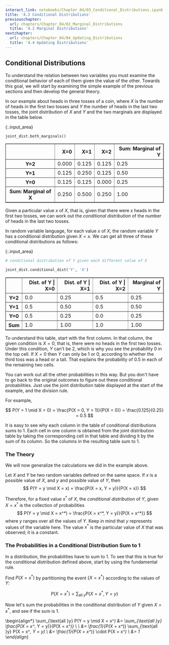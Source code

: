 ```yaml
---
interact_link: notebooks/Chapter_04/03_Conditional_Distributions.ipynb
title: '4.3 Conditional Distributions'
previouschapter:
  url: chapters/Chapter_04/02_Marginal_Distributions
  title: '4.2 Marginal Distributions'
nextchapter:
  url: chapters/Chapter_04/04_Updating_Distributions
  title: '4.4 Updating Distributions'
---
```


## Conditional Distributions ##

To understand the relation between two variables you must examine the conditional behavior of each of them given the value of the other. Towards this goal, we will start by examining the simple example of the previous sections and then develop the general theory.

In our example about heads in three tosses of a coin, where $X$ is the number of heads in the first two tosses and $Y$ the number of heads in the last two tosses, the joint distribution of $X$ and $Y$ and the two marginals are displayed in the table below.


{:.input_area}
```python
joint_dist.both_marginals()
```




<div markdown="0">
<div>
<style scoped>
    .dataframe tbody tr th:only-of-type {
        vertical-align: middle;
    }

    .dataframe tbody tr th {
        vertical-align: top;
    }

    .dataframe thead th {
        text-align: right;
    }
</style>
<table border="1" class="dataframe">
  <thead>
    <tr style="text-align: right;">
      <th></th>
      <th>X=0</th>
      <th>X=1</th>
      <th>X=2</th>
      <th>Sum: Marginal of Y</th>
    </tr>
  </thead>
  <tbody>
    <tr>
      <th>Y=2</th>
      <td>0.000</td>
      <td>0.125</td>
      <td>0.125</td>
      <td>0.25</td>
    </tr>
    <tr>
      <th>Y=1</th>
      <td>0.125</td>
      <td>0.250</td>
      <td>0.125</td>
      <td>0.50</td>
    </tr>
    <tr>
      <th>Y=0</th>
      <td>0.125</td>
      <td>0.125</td>
      <td>0.000</td>
      <td>0.25</td>
    </tr>
    <tr>
      <th>Sum: Marginal of X</th>
      <td>0.250</td>
      <td>0.500</td>
      <td>0.250</td>
      <td>1.00</td>
    </tr>
  </tbody>
</table>
</div>
</div>



Given a particular value $x$ of $X$, that is, given that there were $x$ heads in the first two tosses, we can work out the *conditional distribution* of the number of heads in the last two tosses.

In random variable language, for each value $x$ of $X$, the random variable $Y$ has a conditional distribution given $X = x$. We can get all three of these conditional distributions as follows:


{:.input_area}
```python
# conditional distribution of Y given each different value of X

joint_dist.conditional_dist('Y', 'X') 
```




<div markdown="0">
<div>
<style scoped>
    .dataframe tbody tr th:only-of-type {
        vertical-align: middle;
    }

    .dataframe tbody tr th {
        vertical-align: top;
    }

    .dataframe thead th {
        text-align: right;
    }
</style>
<table border="1" class="dataframe">
  <thead>
    <tr style="text-align: right;">
      <th></th>
      <th>Dist. of Y | X=0</th>
      <th>Dist. of Y | X=1</th>
      <th>Dist. of Y | X=2</th>
      <th>Marginal of Y</th>
    </tr>
  </thead>
  <tbody>
    <tr>
      <th>Y=2</th>
      <td>0.0</td>
      <td>0.25</td>
      <td>0.5</td>
      <td>0.25</td>
    </tr>
    <tr>
      <th>Y=1</th>
      <td>0.5</td>
      <td>0.50</td>
      <td>0.5</td>
      <td>0.50</td>
    </tr>
    <tr>
      <th>Y=0</th>
      <td>0.5</td>
      <td>0.25</td>
      <td>0.0</td>
      <td>0.25</td>
    </tr>
    <tr>
      <th>Sum</th>
      <td>1.0</td>
      <td>1.00</td>
      <td>1.0</td>
      <td>1.00</td>
    </tr>
  </tbody>
</table>
</div>
</div>



To understand this table, start with the first column. In that column, the given condition is $X = 0$, that is, there were no heads in the first two tosses. Under this condition, $Y$ can't be 2, which is why you see the probability 0 in the top cell. If $X = 0$ then $Y$ can only be 1 or 0, according to whether the third toss was a head or a tail. That explains the probability of 0.5 in each of the remaining two cells.

You can work out all the other probabilities in this way. But you don't have to go back to the original outcomes to figure out these conditional probabilities. Just use the joint distribution table displayed at the start of the example, and the division rule.

For example,

$$
P(Y = 1 \mid X = 0) = \frac{P(X = 0, Y = 1)}{P(X = 0)} = \frac{0.125}{0.25} = 0.5
$$

It is easy to see why each column in the table of conditional distributions sums to 1. Each cell in one column is obtained from the joint distribution table by taking the corresponding cell in that table and dividing it by the sum of its column. So the columns in the resulting table sum to 1.

### The Theory ###
We will now generalize the calculations we did in the example above.

Let $X$ and $Y$ be two random variables defined on the same space. If $x$ is a possible value of $X$, and $y$ and possible value of $Y$, then
$$
P(Y = y \mid X = x) = \frac{P(X = x, Y = y)}{P(X = x)}
$$

Therefore, for a fixed value $x^*$ of $X$, the *conditional distribution* of $Y$, given $X = x^*$ is the collection of probabilities
$$
P(Y = y \mid X = x^*) = \frac{P(X = x^*, Y = y)}{P(X = x^*)}
$$
where $y$ ranges over all the values of $Y$. Keep in mind that $y$ represents values of the variable here. The value $x^*$ is the particular value of $X$ that was observed; it is a constant.

### The Probabilities in a Conditional Distribution Sum to 1 ###
In a distribution, the probabilities have to sum to 1. To see that this is true for the conditional distribution defined above, start by using the fundamental rule. 

Find $P(X = x^*)$ by partitioning the event $\{ X = x^* \}$ according to the values of $Y$:

$$
P(X = x^*) = \sum_{\text{all }y} P(X = x^*, Y = y)
$$

Now let's sum the probabilities in the conditional distribution of $Y$ given $X = x^*$, and see if the sum is 1.

\begin{align*}
\sum_{\text{all }y} P(Y = y \mid X = x^*) &=
\sum_{\text{all }y} \frac{P(X = x^*, Y = y)}{P(X = x^*)} \\ \\
&= \frac{1}{P(X = x^*)} \sum_{\text{all }y} P(X = x^*, Y = y) \\
&= \frac{1}{P(X = x^*)} \cdot P(X = x^*) \\
&= 1
\end{align*}
